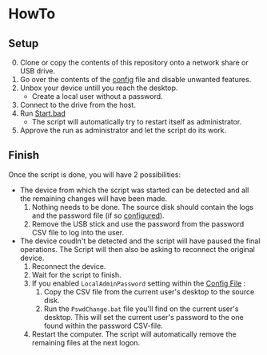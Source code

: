# HowTo

## Setup

0. Clone or copy the contents of this repository onto a network share or USB drive.
1. Go over the contents of the [config](/Config.json) file and disable unwanted features.
2. Unbox your device untill you reach the desktop.
    - Create a local user without a password.
3. Connect to the drive from the host.
4. Run [Start.bad](/Start.bat)
    - The script will automatically try to restart itself as administrator.
5. Approve the run as administrator and let the script do its work.

## Finish

Once the script is done, you will have 2 possibilities:

- The device from which the script was started can be detected and all the remaining changes will have been made.
    1. Nothing needs to be done. The source disk should contain the logs and the password file (if so [configured](/Config.json)).
    2. Remove the USB stick and use the password from the password CSV file to log into the user.
- The device coudln't be detected and the script will have paused the final operations.
  The Script will then also be asking to reconnect the original device.
    1. Reconnect the device.
    2. Wait for the script to finish.
    3. If you enabled `LocalAdminPassword` setting within the [Config File](/Config.json) :
        1. Copy the CSV file from the current user's desktop to the source disk.
        2. Run the `PswdChange.bat` file you'll find on the current user's desktop. This will set the current user's password to the one found within the password CSV-file.
    4. Restart the computer. The script will automatically remove the remaining files at the next logon.
